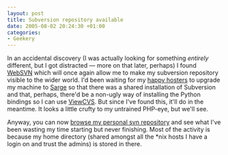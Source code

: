 ```yaml
---
layout: post
title: Subversion repository available
date: 2005-08-02 20:24:30 +01:00
categories:
- Geekery
---
```

In an accidental discovery (I was actually looking for something <em>entirely</em> different, but I got distracted &mdash; more on that later, perhaps) I found [WebSVN](http://websvn.tigris.org/) which will once again allow me to make my subversion repository visible to the wider world.  I'd been waiting for my [happy hosters](http://www.dreamhost.com/r.cgi?wossname) to upgrade my machine to [Sarge](http://www.debian.org/releases/stable/) so that there was a shared installation of Subversion and that, perhaps, there'd be a non-ugly way of installing the Python bindings so I can use [ViewCVS](http://viewcvs.sourceforge.net/).  But since I've found this, it'll do in the meantime.  It looks a little crufty to my untrained PHP-eye, but we'll see.

Anyway, you can now [browse my personal svn repository](http://woss.name/svn/) and see what I've been wasting my time starting but never finishing.  Most of the activity is because my home directory (shared amongst all the *nix hosts I have a login on and trust the admins) is stored in there.
